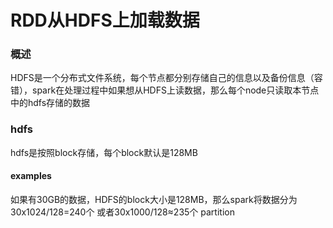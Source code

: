 # RDD从HDFS上加载数据
### 概述
HDFS是一个分布式文件系统，每个节点都分别存储自己的信息以及备份信息（容错），spark在处理过程中如果想从HDFS上读数据，那么每个node只读取本节点中的hdfs存储的数据

### hdfs
hdfs是按照block存储，每个block默认是128MB

#### examples
如果有30GB的数据，HDFS的block大小是128MB，那么spark将数据分为30x1024/128=240个 或者30x1000/128≈235个 partition



